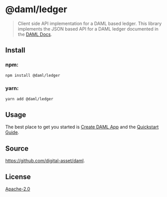 # @daml/ledger

> Client side API implementation for a DAML based ledger. This library implements the JSON based API for a DAML ledger documented in the [DAML Docs](https://docs.daml.com/json-api/index.html).

## Install

### npm:

```sh
npm install @daml/ledger
```

### yarn:

```sh
yarn add @daml/ledger
```

## Usage

The best place to get you started is [Create DAML App](https://github.com/digital-asset/create-daml-app)
and the [Quickstart Guide](https://docs.daml.com/getting-started/quickstart.html).

## Source
https://github.com/digital-asset/daml.

## License
[Apache-2.0](https://github.com/digital-asset/daml/blob/master/LICENSE)
